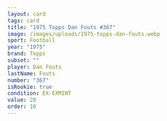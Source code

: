 ```yaml
---
layout: card
tags: card
title: "1975 Topps Dan Fouts #367"
image: /images/uploads/1975-topps-dan-fouts.webp
sport: Football
year: "1975"
brand: Topps
subset: ""
player: Dan Fouts
lastName: Fouts
number: "367"
isRookie: true
condition: EX-EXMINT
value: 20
order: 10
---
```


